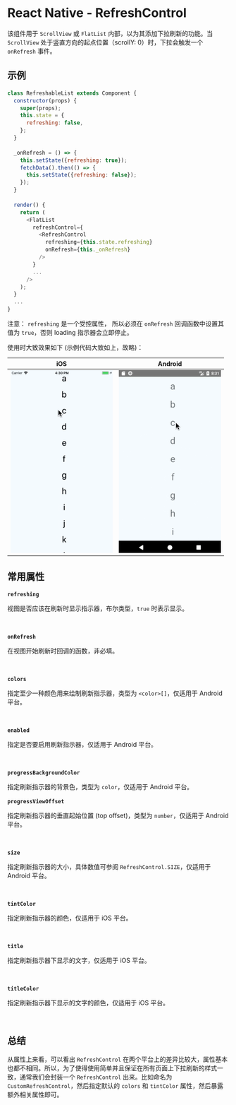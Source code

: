 # React Native - RefreshControl

该组件用于 `ScrollView` 或 `FlatList` 内部，以为其添加下拉刷新的功能。当 `ScrollView` 处于竖直方向的起点位置（scrollY: 0）时，下拉会触发一个 `onRefresh` 事件。

## 示例

```javascript
class RefreshableList extends Component {
  constructor(props) {
    super(props);
    this.state = {
      refreshing: false,
    };
  }

  _onRefresh = () => {
    this.setState({refreshing: true});
    fetchData().then(() => {
      this.setState({refreshing: false});
    });
  }

  render() {
    return (
      <FlatList
        refreshControl={
          <RefreshControl
            refreshing={this.state.refreshing}
            onRefresh={this._onRefresh}
          />
        }
        ...
      />
    );
  }
  ...
}
```

注意： `refreshing` 是一个受控属性， 所以必须在 `onRefresh` 回调函数中设置其值为 `true`，否则 loading 指示器会立即停止。

使用时大致效果如下 (示例代码大致如上，故略)：

| iOS | Android
| -- | --
| ![](./res/refresh-ios.gif) | ![](./res/refresh-android.gif)

## 常用属性

**`refreshing`**

视图是否应该在刷新时显示指示器，布尔类型，`true` 时表示显示。

<br/>


**`onRefresh`**

在视图开始刷新时回调的函数，非必填。

<br/>


**`colors`**

指定至少一种颜色用来绘制刷新指示器，类型为 `<color>[]`，仅适用于 Android 平台。

<br/>


**`enabled`**

指定是否要启用刷新指示器，仅适用于 Android 平台。

<br/>


**`progressBackgroundColor`**

指定刷新指示器的背景色，类型为 `color`，仅适用于 Android 平台。



**`progressViewOffset`**

指定刷新指示器的垂直起始位置 (top offset)，类型为 `number`，仅适用于 Android 平台。

<br/>


**`size`**

指定刷新指示器的大小，具体数值可参阅 `RefreshControl.SIZE`，仅适用于 Android 平台。

<br/>


**`tintColor`**

指定刷新指示器的颜色，仅适用于 iOS 平台。

<br/>


**`title`**

指定刷新指示器下显示的文字，仅适用于 iOS 平台。

<br/>


**`titleColor`**

指定刷新指示器下显示的文字的颜色，仅适用于 iOS 平台。

<br/>


## 总结

从属性上来看，可以看出 `RefreshControl` 在两个平台上的差异比较大，属性基本也都不相同。所以，为了使得使用简单并且保证在所有页面上下拉刷新的样式一致，通常我们会封装一个 `RefreshControl` 出来。比如命名为 `CustomRefreshControl`，然后指定默认的 `colors` 和 `tintColor` 属性，然后暴露额外相关属性即可。